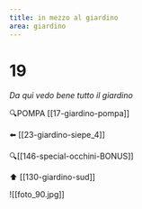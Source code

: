 ```yaml
---
title: in mezzo al giardino
area: giardino
---
```

# 19
_Da qui vedo bene tutto il giardino_

🔍POMPA [[17-giardino-pompa]]

⬅️ [[23-giardino-siepe_4]]

🔍[[146-special-occhini-BONUS]]

⬆️ [[130-giardino-sud]]

![[foto_90.jpg]]